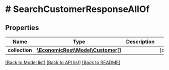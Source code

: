 # # SearchCustomerResponseAllOf

## Properties

Name | Type | Description | Notes
------------ | ------------- | ------------- | -------------
**collection** | [**\EconomicRest\Model\Customer[]**](Customer.md) |  | [optional]

[[Back to Model list]](../../README.md#models) [[Back to API list]](../../README.md#endpoints) [[Back to README]](../../README.md)
